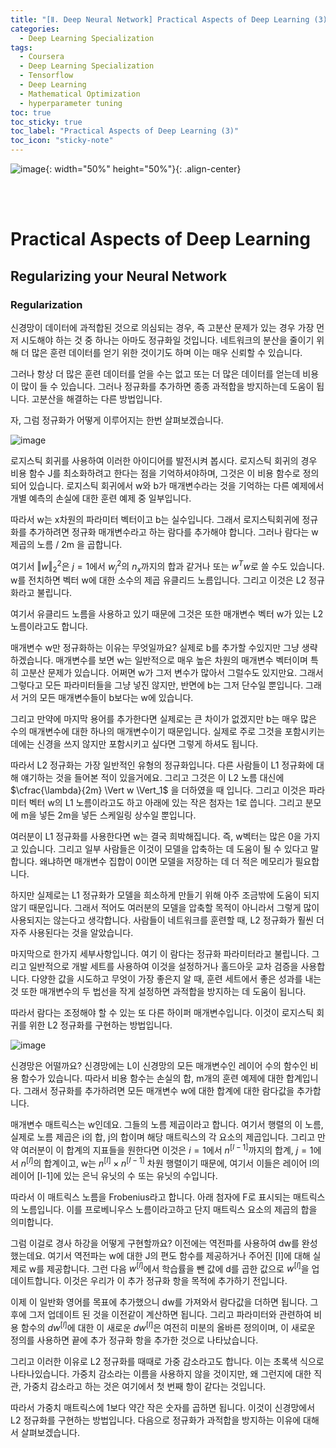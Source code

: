 ```yaml
---
title: "[Ⅱ. Deep Neural Network] Practical Aspects of Deep Learning (3)"
categories:
  - Deep Learning Specialization
tags:
  - Coursera
  - Deep Learning Specialization
  - Tensorflow
  - Deep Learning
  - Mathematical Optimization
  - hyperparameter tuning
toc: true
toc_sticky: true
toc_label: "Practical Aspects of Deep Learning (3)"
toc_icon: "sticky-note"
---
```


![image](https://user-images.githubusercontent.com/55765292/177095282-038ee3ed-f543-4793-9eff-f2d5ac239f36.png){: width="50%" height="50%"}{: .align-center}

<br><br>

# Practical Aspects of Deep Learning

## Regularizing your Neural Network

### Regularization

신경망이 데이터에 과적합된 것으로 의심되는 경우, 즉 고분산 문제가 있는 경우 가장 먼저 시도해야 하는 것 중 하나는 아마도 정규화일 것입니다. 네트워크의 분산을 줄이기 위해 더 많은 훈련 데이터를 얻기 위한 것이기도 하며 이는 매우 신뢰할 수 있습니다.

그러나 항상 더 많은 훈련 데이터를 얻을 수는 없고 또는 더 많은 데이터를 얻는데 비용이 많이 들 수 있습니다. 그러나 정규화를 추가하면 종종 과적합을 방지하는데 도움이 됩니다. 고분산을 해결하는 다른 방법입니다.

자, 그럼 정규화가 어떻게 이루어지는 한번 살펴보겠습니다.

![image](https://user-images.githubusercontent.com/55765292/177271391-badf0493-85fa-4d9f-85ed-643e3ac26b44.png)

로지스틱 회귀를 사용하여 이러한 아이디어를 발전시켜 봅시다. 로지스틱 회귀의 경우 비용 함수 J를 최소화하려고 한다는 점을 기억하셔야하며, 그것은 이 비용 함수로 정의되어 있습니다. 로지스틱 회귀에서 w와 b가 매개변수라는 것을 기억하는 다른 예제에서 개별 예측의 손실에 대한 훈련 예제 중 일부입니다.

따라서 w는 x차원의 파라미터 벡터이고 b는 실수입니다. 그래서 로지스틱회귀에 정규화를 추가하려면 정규화 매개변수라고 하는 람다를 추가해야 합니다. 그러나 람다는 w제곱의 노름 / 2m 을 곱합니다.

여기서 $\Vert w \Vert ^2_2$은 $j=1$에서 $w_j^2$의 $n_x$까지의 합과 같거나 또는 $w^Tw$로 쓸 수도 있습니다. w를 전치하면 벡터 w에 대한 소수의 제곱 유클리드 노름입니다. 그리고 이것은 L2 정규화라고 불립니다.

여기서 유클리드 노름을 사용하고 있기 때문에 그것은 또한 매개변수 벡터 w가 있는 L2 노름이라고도 합니다.

매개변수 w만 정규화하는 이유는 무엇일까요? 실제로 b를 추가할 수있지만 그냥 생략하겠습니다. 매개변수를 보면 w는 일반적으로 매우 높은 차원의 매개변수 벡터이며 특히 고분산 문제가 있습니다. 어쩌면 w가 그저 변수가 많아서 그럴수도 있지만요. 그래서 그렇다고 모든 파라미터들을 그냥 넣진 않지만, 반면에 b는 그저 단수일 뿐입니다. 그래서 거의 모든 매개변수들이 b보다는 w에 있습니다.

그리고 만약에 마지막 용어를 추가한다면 실제로는 큰 차이가 없겠지만 b는 매우 많은 수의 매개변수에 대한 하나의 매개변수이기 때문입니다. 실제로 주로 그것을 포함시키는 데에는 신경을 쓰지 않지만 포함시키고 싶다면 그렇게 하셔도 됩니다.

따라서 L2 정규화는 가장 일반적인 유형의 정규화입니다. 다른 사람들이 L1 정규화에 대해 얘기하는 것을 들어본 적이 있을거에요. 그리고 그것은 이 L2 노름 대신에 $\cfrac{\lambda}{2m} \Vert w \Vert_1$ 을 더하였을 때 입니다. 그리고 이것은 파라미터 벡터 w의 L1 노름이라고도 하고 아래에 있는 작은 첨자는 1로 씁니다. 그리고 분모에 m을 넣든 2m을 넣든 스케일링 상수일 뿐입니다.

여러분이 L1 정규화를 사용한다면 w는 결국 희박해집니다. 즉, w벡터는 많은 0을 가지고 있습니다. 그리고 일부 사람들은 이것이 모델을 압축하는 데 도움이 될 수 있다고 말합니다. 왜냐하면 매개변수 집합이 0이면 모델을 저장하는 데 더 적은 메모리가 필요합니다.

하지만 실제로는 L1 정규화가 모델을 희소하게 만들기 위해 아주 조금밖에 도움이 되지 않기 때문입니다. 그래서 적어도 여러분의 모델을 압축할 목적이 아니라서 그렇게 많이 사용되지는 않는다고 생각합니다. 사람들이 네트워크를 훈련할 때, L2 정규화가 훨씬 더 자주 사용된다는 것을 알았습니다.

마지막으로 한가지 세부사항입니다. 여기 이 람다는 정규화 파라미터라고 불립니다. 그리고 일반적으로 개발 세트를 사용하여 이것을 설정하거나 홀드아웃 교차 검증을 사용합니다. 다양한 값을 시도하고 무엇이 가장 좋은지 알 때, 훈련 세트에서 좋은 성과를 내는 것 또한 매개변수의 두 법선을 작게 설정하면 과적합을 방지하는 데 도움이 됩니다.

따라서 람다는 조정해야 할 수 있는 또 다른 하이퍼 매개변수입니다. 이것이 로지스틱 회귀를 위한 L2 정규화를 구현하는 방법입니다.

![image](https://user-images.githubusercontent.com/55765292/177271458-2dedd4b8-7ccf-4519-89a2-b10080d68b0d.png)

신경망은 어떨까요? 신경망에는 L이 신경망의 모든 매개변수인 레이어 수의 함수인 비용 함수가 있습니다. 따라서 비용 함수는 손실의 합, m개의 훈련 예제에 대한 합계입니다. 그래서 정규화를 추가하려면 모든 매개변수 w에 대한 합계에 대한 람다값을 추가합니다.

매개변수 매트릭스는 w인데요. 그들의 노름 제곱이라고 합니다. 여기서 행렬의 이 노름, 실제로 노름 제곱은 i의 합, j의 합이며 해당 매트릭스의 각 요소의 제곱입니다. 그리고 만약 여러분이 이 합계의 지표들을 원한다면 이것은 $i=1$에서 $n^{[l-1]}$까지의 합계, $j=1$에서 $n^{[l]}$의 합계이고, w는 $n^{[l]} \times n^{[l-1]}$ 차원 행렬이기 때문에, 여기서 이들은 레이어 l의 레이어 [l-1]에 있는 은닉 유닛의 수 또는 유닛의 수입니다.

따라서 이 매트릭스 노름을 Frobenius라고 합니다. 아래 첨자에 F로 표시되는 매트릭스의 노름입니다. 이를 프로베니우스 노름이라고하고 단지 매트릭스 요소의 제곱의 합을 의미합니다.

그럼 이걸로 경사 하강을 어떻게 구현할까요? 이전에는 역전파를 사용하여 dw를 완성했는데요. 여기서 역전파는 w에 대한 J의 편도 함수를 제공하거나 주어진 [l]에 대해 실제로 w를 제공합니다. 그런 다음 $w^{[l]}$에서 학습률을 뺀 값에 d를 곱한 값으로 $w^{[l]}$을 업데이트합니다. 이것은 우리가 이 추가 정규화 항을 목적에 추가하기 전입니다.

이제 이 일반화 영어를 목표에 추가했으니 dw를 가져와서 람다값을 더하면 됩니다. 그후에 그저 업데이트 된 것을 이전같이 계산하면 됩니다. 그리고 파라미터와 관련하여 비용 함수의 $dw^{[l]}$에 대한 이 새로운 $dw^{[l]}$은 여전히 미분의 올바른 정의이며, 이 새로운 정의를 사용하면 끝에 추가 정규화 항을 추가한 것으로 나타났습니다.

그리고 이러한 이유로 L2 정규화를 때때로 가중 감소라고도 합니다. 이는 초록색 식으로 나타나있습니다. 가중치 감소라는 이름을 사용하지 않을 것이지만, 왜 그런지에 대한 직관, 가중치 감소라고 하는 것은 여기에서 첫 번째 항이 같다는 것입니다.

따라서 가중치 매트릭스에 1보다 약간 작은 숫자를 곱하면 됩니다. 이것이 신경망에서 L2 정규화를 구현하는 방법입니다. 다음으로 정규화가 과적합을 방지하는 이유에 대해서 살펴보겠습니다.
